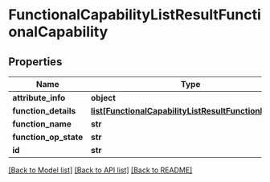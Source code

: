 # FunctionalCapabilityListResultFunctionalCapability

## Properties
Name | Type | Description | Notes
------------ | ------------- | ------------- | -------------
**attribute_info** | **object** |  | [optional] 
**function_details** | [**list[FunctionalCapabilityListResultFunctionDetails]**](FunctionalCapabilityListResultFunctionDetails.md) |  | [optional] 
**function_name** | **str** |  | [optional] 
**function_op_state** | **str** |  | [optional] 
**id** | **str** |  | [optional] 

[[Back to Model list]](../README.md#documentation-for-models) [[Back to API list]](../README.md#documentation-for-api-endpoints) [[Back to README]](../README.md)


